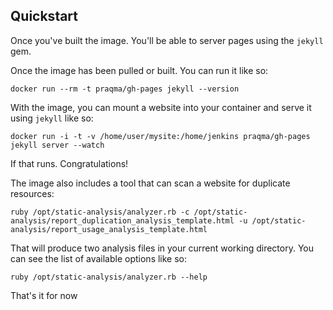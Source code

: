 ## Quickstart

Once you've built the image. You'll be able to server pages using the `jekyll` gem. 

Once the image has been pulled or built. You can run it like so:

	docker run --rm -t praqma/gh-pages jekyll --version

With the image, you can mount a website into your container and serve it using `jekyll` like so:

	docker run -i -t -v /home/user/mysite:/home/jenkins praqma/gh-pages jekyll server --watch

If that runs. Congratulations!

The image also includes a tool that can scan a website for duplicate resources:
	
	ruby /opt/static-analysis/analyzer.rb -c /opt/static-analysis/report_duplication_analysis_template.html -u /opt/static-analysis/report_usage_analysis_template.html

That will produce two analysis files in your current working directory. You can see the list of available options like so: 

	ruby /opt/static-analysis/analyzer.rb --help

That's it for now
	


